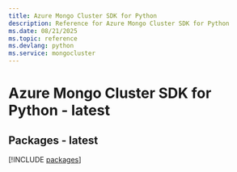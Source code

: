 ```yaml
---
title: Azure Mongo Cluster SDK for Python
description: Reference for Azure Mongo Cluster SDK for Python
ms.date: 08/21/2025
ms.topic: reference
ms.devlang: python
ms.service: mongocluster
---
```

# Azure Mongo Cluster SDK for Python - latest
## Packages - latest
[!INCLUDE [packages](mongo-cluster-index.md)]